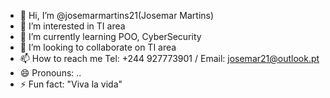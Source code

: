 - 👋 Hi, I’m @josemarmartins21(Josemar Martins)
- 👀 I’m interested in TI area
- 🌱 I’m currently learning POO, CyberSecurity
- 💞️ I’m looking to collaborate on TI area
- 📫 How to reach me Tel: +244 927773901 / Email: josemar21@outlook.pt
- 😄 Pronouns: ..
- ⚡ Fun fact: "Viva la vida"

<!---
josemarmartins21/josemarmartins21 is a ✨ special ✨ repository because its `README.md` (this file) appears on your GitHub profile.
You can click the Preview link to take a look at your changes.
--->
